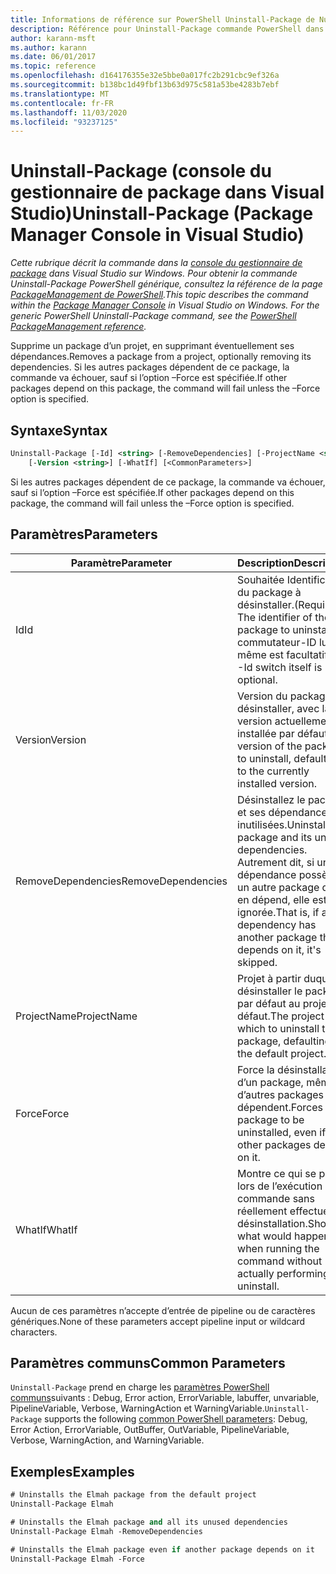 ```yaml
---
title: Informations de référence sur PowerShell Uninstall-Package de NuGet
description: Référence pour Uninstall-Package commande PowerShell dans la console du gestionnaire de package NuGet dans Visual Studio.
author: karann-msft
ms.author: karann
ms.date: 06/01/2017
ms.topic: reference
ms.openlocfilehash: d164176355e32e5bbe0a017fc2b291cbc9ef326a
ms.sourcegitcommit: b138bc1d49fbf13b63d975c581a53be4283b7ebf
ms.translationtype: MT
ms.contentlocale: fr-FR
ms.lasthandoff: 11/03/2020
ms.locfileid: "93237125"
---
```

# <a name="uninstall-package-package-manager-console-in-visual-studio"></a><span data-ttu-id="82c4d-103">Uninstall-Package (console du gestionnaire de package dans Visual Studio)</span><span class="sxs-lookup"><span data-stu-id="82c4d-103">Uninstall-Package (Package Manager Console in Visual Studio)</span></span>

<span data-ttu-id="82c4d-104">*Cette rubrique décrit la commande dans la [console du gestionnaire de package](../../consume-packages/install-use-packages-powershell.md) dans Visual Studio sur Windows. Pour obtenir la commande Uninstall-Package PowerShell générique, consultez la référence de la page [PackageManagement de PowerShell](/powershell/module/packagemanagement/?view=powershell-6).*</span><span class="sxs-lookup"><span data-stu-id="82c4d-104">*This topic describes the command within the [Package Manager Console](../../consume-packages/install-use-packages-powershell.md) in Visual Studio on Windows. For the generic PowerShell Uninstall-Package command, see the [PowerShell PackageManagement reference](/powershell/module/packagemanagement/?view=powershell-6).*</span></span>

<span data-ttu-id="82c4d-105">Supprime un package d’un projet, en supprimant éventuellement ses dépendances.</span><span class="sxs-lookup"><span data-stu-id="82c4d-105">Removes a package from a project, optionally removing its dependencies.</span></span> <span data-ttu-id="82c4d-106">Si les autres packages dépendent de ce package, la commande va échouer, sauf si l’option –Force est spécifiée.</span><span class="sxs-lookup"><span data-stu-id="82c4d-106">If other packages depend on this package, the command will fail unless the –Force option is specified.</span></span>

## <a name="syntax"></a><span data-ttu-id="82c4d-107">Syntaxe</span><span class="sxs-lookup"><span data-stu-id="82c4d-107">Syntax</span></span>

```ps
Uninstall-Package [-Id] <string> [-RemoveDependencies] [-ProjectName <string>] [-Force]
    [-Version <string>] [-WhatIf] [<CommonParameters>]
```

<span data-ttu-id="82c4d-108">Si les autres packages dépendent de ce package, la commande va échouer, sauf si l’option –Force est spécifiée.</span><span class="sxs-lookup"><span data-stu-id="82c4d-108">If other packages depend on this package, the command will fail unless the –Force option is specified.</span></span>

## <a name="parameters"></a><span data-ttu-id="82c4d-109">Paramètres</span><span class="sxs-lookup"><span data-stu-id="82c4d-109">Parameters</span></span>

| <span data-ttu-id="82c4d-110">Paramètre</span><span class="sxs-lookup"><span data-stu-id="82c4d-110">Parameter</span></span> | <span data-ttu-id="82c4d-111">Description</span><span class="sxs-lookup"><span data-stu-id="82c4d-111">Description</span></span> |
| --- | --- |
| <span data-ttu-id="82c4d-112">Id</span><span class="sxs-lookup"><span data-stu-id="82c4d-112">Id</span></span> | <span data-ttu-id="82c4d-113">Souhaitée Identificateur du package à désinstaller.</span><span class="sxs-lookup"><span data-stu-id="82c4d-113">(Required) The identifier of the package to uninstall.</span></span> <span data-ttu-id="82c4d-114">Le commutateur-ID lui-même est facultatif.</span><span class="sxs-lookup"><span data-stu-id="82c4d-114">The -Id switch itself is optional.</span></span> |
| <span data-ttu-id="82c4d-115">Version</span><span class="sxs-lookup"><span data-stu-id="82c4d-115">Version</span></span> | <span data-ttu-id="82c4d-116">Version du package à désinstaller, avec la version actuellement installée par défaut.</span><span class="sxs-lookup"><span data-stu-id="82c4d-116">The version of the package to uninstall, defaulting to the currently installed version.</span></span> |
| <span data-ttu-id="82c4d-117">RemoveDependencies</span><span class="sxs-lookup"><span data-stu-id="82c4d-117">RemoveDependencies</span></span> | <span data-ttu-id="82c4d-118">Désinstallez le package et ses dépendances inutilisées.</span><span class="sxs-lookup"><span data-stu-id="82c4d-118">Uninstall the package and its unused dependencies.</span></span> <span data-ttu-id="82c4d-119">Autrement dit, si une dépendance possède un autre package qui en dépend, elle est ignorée.</span><span class="sxs-lookup"><span data-stu-id="82c4d-119">That is, if any dependency has another package that depends on it, it's skipped.</span></span> |
| <span data-ttu-id="82c4d-120">ProjectName</span><span class="sxs-lookup"><span data-stu-id="82c4d-120">ProjectName</span></span> | <span data-ttu-id="82c4d-121">Projet à partir duquel désinstaller le package, par défaut au projet par défaut.</span><span class="sxs-lookup"><span data-stu-id="82c4d-121">The project from which to uninstall the package, defaulting to the default project.</span></span> |
| <span data-ttu-id="82c4d-122">Force</span><span class="sxs-lookup"><span data-stu-id="82c4d-122">Force</span></span> | <span data-ttu-id="82c4d-123">Force la désinstallation d’un package, même si d’autres packages en dépendent.</span><span class="sxs-lookup"><span data-stu-id="82c4d-123">Forces a package to be uninstalled, even if other packages depend on it.</span></span> |
| <span data-ttu-id="82c4d-124">WhatIf</span><span class="sxs-lookup"><span data-stu-id="82c4d-124">WhatIf</span></span> | <span data-ttu-id="82c4d-125">Montre ce qui se passe lors de l’exécution de la commande sans réellement effectuer la désinstallation.</span><span class="sxs-lookup"><span data-stu-id="82c4d-125">Shows what would happen when running the command without actually performing the uninstall.</span></span> |

<span data-ttu-id="82c4d-126">Aucun de ces paramètres n’accepte d’entrée de pipeline ou de caractères génériques.</span><span class="sxs-lookup"><span data-stu-id="82c4d-126">None of these parameters accept pipeline input or wildcard characters.</span></span>

## <a name="common-parameters"></a><span data-ttu-id="82c4d-127">Paramètres communs</span><span class="sxs-lookup"><span data-stu-id="82c4d-127">Common Parameters</span></span>

<span data-ttu-id="82c4d-128">`Uninstall-Package` prend en charge les [paramètres PowerShell communs](/powershell/module/microsoft.powershell.core/about/about_commonparameters)suivants : Debug, Error action, ErrorVariable, labuffer, unvariable, PipelineVariable, Verbose, WarningAction et WarningVariable.</span><span class="sxs-lookup"><span data-stu-id="82c4d-128">`Uninstall-Package` supports the following [common PowerShell parameters](/powershell/module/microsoft.powershell.core/about/about_commonparameters): Debug, Error Action, ErrorVariable, OutBuffer, OutVariable, PipelineVariable, Verbose, WarningAction, and WarningVariable.</span></span>

## <a name="examples"></a><span data-ttu-id="82c4d-129">Exemples</span><span class="sxs-lookup"><span data-stu-id="82c4d-129">Examples</span></span>

```ps
# Uninstalls the Elmah package from the default project
Uninstall-Package Elmah

# Uninstalls the Elmah package and all its unused dependencies
Uninstall-Package Elmah -RemoveDependencies 

# Uninstalls the Elmah package even if another package depends on it
Uninstall-Package Elmah -Force
```